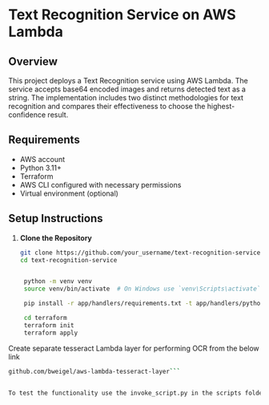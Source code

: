 # Text Recognition Service on AWS Lambda

## Overview

This project deploys a Text Recognition service using AWS Lambda. The service accepts base64 encoded images and returns detected text as a string. The implementation includes two distinct methodologies for text recognition and compares their effectiveness to choose the highest-confidence result.


## Requirements

- AWS account
- Python 3.11+
- Terraform
- AWS CLI configured with necessary permissions
- Virtual environment (optional)

## Setup Instructions

1. **Clone the Repository**

   ```bash
   git clone https://github.com/your_username/text-recognition-service.git
   cd text-recognition-service


    python -m venv venv
    source venv/bin/activate  # On Windows use `venv\Scripts\activate`
   
    pip install -r app/handlers/requirements.txt -t app/handlers/python/

    cd terraform
    terraform init
    terraform apply
   
    ```

Create separate tesseract Lambda layer for performing OCR from the below link
   ```bash 
   github.com/bweigel/aws-lambda-tesseract-layer```

   
To test the functionality use the invoke_script.py in the scripts folder

